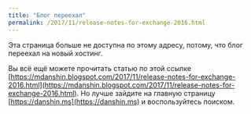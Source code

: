 ```yaml
---
title: "Блог переехал"
permalink: /2017/11/release-notes-for-exchange-2016.html
---
```

Эта страница больше не доступна по этому адресу, потому, что блог переехал на новый хостинг.

Вы всё ещё можете прочитать статью по этой ссылке [https://mdanshin.blogspot.com/2017/11/release-notes-for-exchange-2016.html](https://mdanshin.blogspot.com/2017/11/release-notes-for-exchange-2016.html). Но лучше зайдите на главную страницу [https://danshin.ms](https://danshin.ms) и воспользуйтесь поиском.